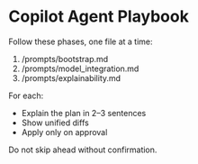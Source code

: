 # Copilot Agent Playbook

Follow these phases, one file at a time:

1) /prompts/bootstrap.md
2) /prompts/model_integration.md
3) /prompts/explainability.md


For each:
- Explain the plan in 2–3 sentences
- Show unified diffs
- Apply only on approval

Do not skip ahead without confirmation.

